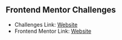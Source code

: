 ## Frontend Mentor Challenges

- Challenges Link: [Website](https://alejandrojust.github.io/frontendmentor/)
- Frontend Mentor Link: [Website](https://www.frontendmentor.io/)
